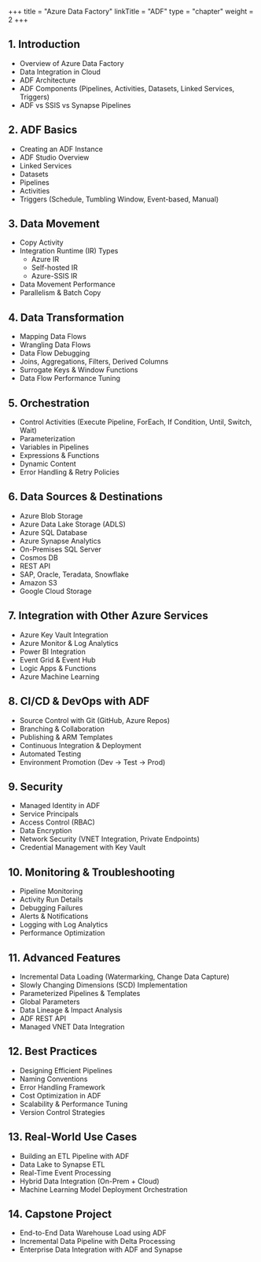 +++
title = "Azure Data Factory"
linkTitle = "ADF"
type = "chapter"
weight = 2
+++

## 1. Introduction
- Overview of Azure Data Factory
- Data Integration in Cloud
- ADF Architecture
- ADF Components (Pipelines, Activities, Datasets, Linked Services, Triggers)
- ADF vs SSIS vs Synapse Pipelines

## 2. ADF Basics
- Creating an ADF Instance
- ADF Studio Overview
- Linked Services
- Datasets
- Pipelines
- Activities
- Triggers (Schedule, Tumbling Window, Event-based, Manual)

## 3. Data Movement
- Copy Activity
- Integration Runtime (IR) Types
  - Azure IR
  - Self-hosted IR
  - Azure-SSIS IR
- Data Movement Performance
- Parallelism & Batch Copy

## 4. Data Transformation
- Mapping Data Flows
- Wrangling Data Flows
- Data Flow Debugging
- Joins, Aggregations, Filters, Derived Columns
- Surrogate Keys & Window Functions
- Data Flow Performance Tuning

## 5. Orchestration
- Control Activities (Execute Pipeline, ForEach, If Condition, Until, Switch, Wait)
- Parameterization
- Variables in Pipelines
- Expressions & Functions
- Dynamic Content
- Error Handling & Retry Policies

## 6. Data Sources & Destinations
- Azure Blob Storage
- Azure Data Lake Storage (ADLS)
- Azure SQL Database
- Azure Synapse Analytics
- On-Premises SQL Server
- Cosmos DB
- REST API
- SAP, Oracle, Teradata, Snowflake
- Amazon S3
- Google Cloud Storage

## 7. Integration with Other Azure Services
- Azure Key Vault Integration
- Azure Monitor & Log Analytics
- Power BI Integration
- Event Grid & Event Hub
- Logic Apps & Functions
- Azure Machine Learning

## 8. CI/CD & DevOps with ADF
- Source Control with Git (GitHub, Azure Repos)
- Branching & Collaboration
- Publishing & ARM Templates
- Continuous Integration & Deployment
- Automated Testing
- Environment Promotion (Dev → Test → Prod)

## 9. Security
- Managed Identity in ADF
- Service Principals
- Access Control (RBAC)
- Data Encryption
- Network Security (VNET Integration, Private Endpoints)
- Credential Management with Key Vault

## 10. Monitoring & Troubleshooting
- Pipeline Monitoring
- Activity Run Details
- Debugging Failures
- Alerts & Notifications
- Logging with Log Analytics
- Performance Optimization

## 11. Advanced Features
- Incremental Data Loading (Watermarking, Change Data Capture)
- Slowly Changing Dimensions (SCD) Implementation
- Parameterized Pipelines & Templates
- Global Parameters
- Data Lineage & Impact Analysis
- ADF REST API
- Managed VNET Data Integration

## 12. Best Practices
- Designing Efficient Pipelines
- Naming Conventions
- Error Handling Framework
- Cost Optimization in ADF
- Scalability & Performance Tuning
- Version Control Strategies

## 13. Real-World Use Cases
- Building an ETL Pipeline with ADF
- Data Lake to Synapse ETL
- Real-Time Event Processing
- Hybrid Data Integration (On-Prem + Cloud)
- Machine Learning Model Deployment Orchestration

## 14. Capstone Project
- End-to-End Data Warehouse Load using ADF
- Incremental Data Pipeline with Delta Processing
- Enterprise Data Integration with ADF and Synapse
